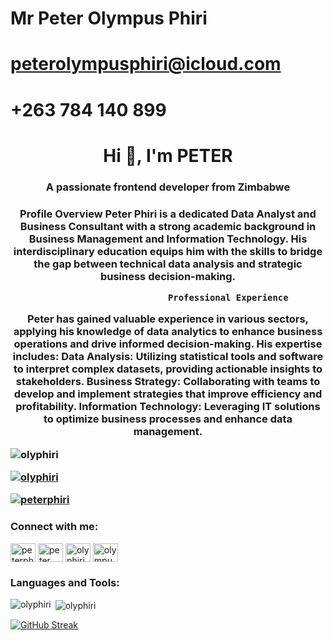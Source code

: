 # Mr Peter Olympus Phiri
# peterolympusphiri@icloud.com
# +263 784 140 899

<h1 align="center">Hi 👋, I'm PETER</h1>
<h3 align="center">A passionate frontend developer from Zimbabwe</h3>
<h3 align="center"> Profile Overview
Peter Phiri is a dedicated Data Analyst and Business Consultant with a strong academic background in Business Management and Information Technology. His interdisciplinary education equips him with the skills to bridge the gap between technical data analysis and strategic business decision-making.

                           Professional Experience

Peter has gained valuable experience in various sectors, applying his knowledge of data analytics to enhance business operations and drive informed decision-making. His expertise includes:
Data Analysis: Utilizing statistical tools and software to interpret complex datasets, providing actionable insights to stakeholders.
Business Strategy: Collaborating with teams to develop and implement strategies that improve efficiency and profitability.
Information Technology: Leveraging IT solutions to optimize business processes and enhance data management.

<p align="left"> <img src="https://komarev.com/ghpvc/?username=olyphiri&label=Profile%20views&color=0e75b6&style=flat" alt="olyphiri" /> </p>

<p align="left"> <a href="https://github.com/ryo-ma/github-profile-trophy"><img src="https://github-profile-trophy.vercel.app/?username=olyphiri" alt="olyphiri" /></a> </p>

<p align="left"> <a href="https://twitter.com/peterphiri" target="blank"><img src="https://img.shields.io/twitter/follow/peterphiri?logo=twitter&style=for-the-badge" alt="peterphiri" /></a> </p>

<h3 align="left">Connect with me:</h3>
<p align="left">
<a href="https://twitter.com/peterphiri" target="blank"><img align="center" src="https://raw.githubusercontent.com/rahuldkjain/github-profile-readme-generator/master/src/images/icons/Social/twitter.svg" alt="peterphiri" height="30" width="40" /></a>
<a href="https://linkedin.com/in/peter phiri" target="blank"><img align="center" src="https://raw.githubusercontent.com/rahuldkjain/github-profile-readme-generator/master/src/images/icons/Social/linked-in-alt.svg" alt="peter phiri" height="30" width="40" /></a>
<a href="https://codesandbox.com/olyphiri" target="blank"><img align="center" src="https://raw.githubusercontent.com/rahuldkjain/github-profile-readme-generator/master/src/images/icons/Social/codesandbox.svg" alt="olyphiri" height="30" width="40" /></a>
<a href="https://fb.com/olympusphiri" target="blank"><img align="center" src="https://raw.githubusercontent.com/rahuldkjain/github-profile-readme-generator/master/src/images/icons/Social/facebook.svg" alt="olympusphiri" height="30" width="40" /></a>
</p>

<h3 align="left">Languages and Tools:</h3>

<p><img align="left" src="https://github-readme-stats.vercel.app/api/top-langs?username=olyphiri&show_icons=true&locale=en&layout=compact" alt="olyphiri" /></p>

<p>&nbsp;<img align="center" src="https://github-readme-stats.vercel.app/api?username=olyphiri&show_icons=true&locale=en" alt="olyphiri" /></p>

[![GitHub Streak](https://github-readme-streak-stats.herokuapp.com?user=olyphiri&theme=material-palenight&hide_border=true&border_radius=4.7&date_format=M%20j%5B%2C%20Y%5D)](https://git.io/streak-stats)
